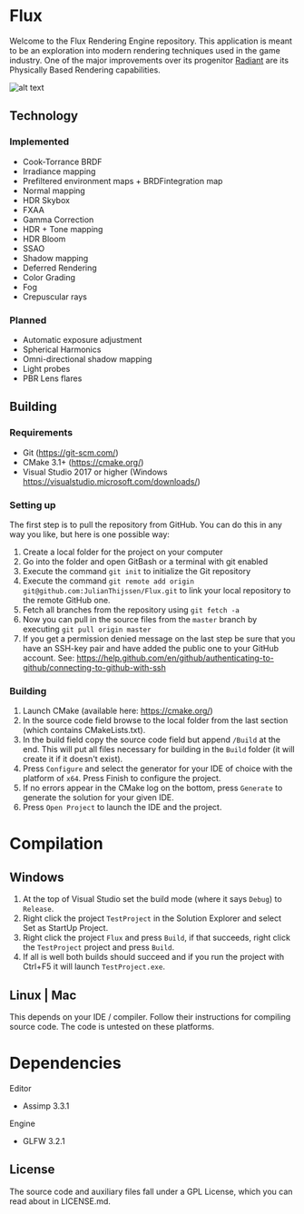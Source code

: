 # Flux

Welcome to the Flux Rendering Engine repository. This application is meant to be an exploration into modern rendering techniques used in the game industry. One of the major improvements over its progenitor [Radiant](https://github.com/JulianThijssen/Radiant) are its Physically Based Rendering capabilities.

![alt text](https://user-images.githubusercontent.com/2978176/40970690-9e450978-68bb-11e8-8d3d-60779c756651.png "Latest screenshot")

## Technology
### Implemented
 - Cook-Torrance BRDF
 - Irradiance mapping
 - Prefiltered environment maps + BRDFintegration map
 - Normal mapping
 - HDR Skybox
 - FXAA
 - Gamma Correction
 - HDR + Tone mapping
 - HDR Bloom
 - SSAO
 - Shadow mapping
 - Deferred Rendering
 - Color Grading
 - Fog
 - Crepuscular rays

### Planned
 - Automatic exposure adjustment
 - Spherical Harmonics
 - Omni-directional shadow mapping
 - Light probes
 - PBR Lens flares

## Building
### Requirements
* Git (https://git-scm.com/)
* CMake 3.1+ (https://cmake.org/)
* Visual Studio 2017 or higher (Windows https://visualstudio.microsoft.com/downloads/)

### Setting up
The first step is to pull the repository from GitHub. You can do this in any way you like, but here is one possible way:

1. Create a local folder for the project on your computer
2. Go into the folder and open GitBash or a terminal with git enabled
3. Execute the command `git init` to initialize the Git repository
4. Execute the command `git remote add origin git@github.com:JulianThijssen/Flux.git` to link your local repository to the remote GitHub one.
5. Fetch all branches from the repository using `git fetch -a`
5. Now you can pull in the source files from the `master` branch by executing `git pull origin master`
6. If you get a permission denied message on the last step be sure that you have an SSH-key pair and have added the public one to your GitHub account. See: https://help.github.com/en/github/authenticating-to-github/connecting-to-github-with-ssh

### Building
1. Launch CMake (available here: https://cmake.org/)
2. In the source code field browse to the local folder from the last section (which contains CMakeLists.txt).
3. In the build field copy the source code field but append `/Build` at the end. This will put all files necessary for building in the `Build` folder (it will create it if it doesn't exist).
4. Press `Configure` and select the generator for your IDE of choice with the platform of `x64`. Press Finish to configure the project.
5. If no errors appear in the CMake log on the bottom, press `Generate` to generate the solution for your given IDE.
6. Press `Open Project` to launch the IDE and the project.

# Compilation

## Windows
1. At the top of Visual Studio set the build mode (where it says `Debug`) to `Release`.
2. Right click the project `TestProject` in the Solution Explorer and select Set as StartUp Project.
3. Right click the project `Flux` and press `Build`, if that succeeds, right click the `TestProject` project and press `Build`.
4. If all is well both builds should succeed and if you run the project with Ctrl+F5 it will launch `TestProject.exe`.

## Linux | Mac
This depends on your IDE / compiler. Follow their instructions for compiling source code. The code is untested on these platforms.

# Dependencies
Editor
 - Assimp 3.3.1

Engine
 - GLFW 3.2.1

## License
The source code and auxiliary files fall under a GPL License, which you can read about in LICENSE.md.

